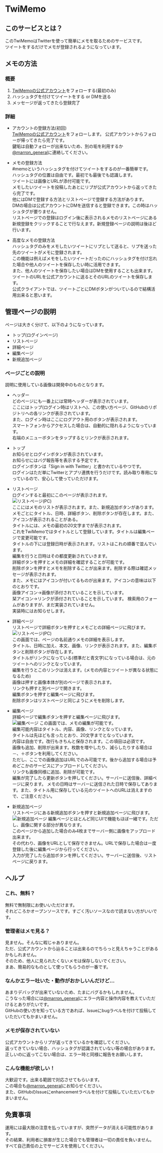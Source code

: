 # TwiMemo
## このサービスとは？
このTwiMemoはTwitterを使って簡単にメモを取るためのサービスです。  
ツイートをするだけでメモが登録されるようになっています。  

## メモの方法
### 概要
1. [TwiMemoの公式アカウント](https://twitter.com/twi_memo_)をフォローする(最初のみ)  
1. ハッシュタグを付けてツイートをする or DMを送る
1. メッセージが返ってきたら登録完了   

### 詳細
- アカウントの登録方法(初回)  
[TwiMemoの公式アカウント](https://twitter.com/twi_memo_)をフォローします。  
公式アカウントからフォローが帰ってきたら完了です。  
鍵垢は自動フォローが出来ないため、別の垢を利用するか[@marron_general](https://twitter.com/marron_general)に連絡してください。  

- メモの登録方法  
#memoというハッシュタグを付けてツイートをするのが一番簡単です。  
ハッシュタグの位置は自由です。最初でも最後でも認識します。  
ツイートには画像とURLが添付可能です。  
メモしたいツイートを投稿したあとにリプが公式アカウントから返ってきたら完了です。  
他にはDMで登録する方法とリストページで登録する方法があります。  
DMの場合は公式アカウントにDMを送信すると登録できます。この時はハッシュタグが要りません。  
リストページでの登録はログイン後に表示されるメモのリストページにある新規登録をクリックすることで行なえます。新規登録ページの説明は後ほど行います。  

- 高度なメモの登録方法  
ハッシュタグのみをメモしたいツイートにリプとして送ると、リプを送った先のツイートがメモに登録されます。  
この機能は例えばメモをしたいツイートだったのにハッシュタグを付け忘れた場合や他人のツイートを保存したい時に活用できます。  
また、他人のツイートを保存したい場合はDMを使用することも出来ます。  
ツイートのURLを公式アカウントに送るとそのURLのツイートを保存します。  
公式クライアントでは、ツイートごとにDMボタンがついているので結構活用出来ると思います。

## 管理ページの説明
ページは大きく分けて、以下のようになっています。
- トップ(ログインページ)  
- リストページ  
- 詳細ページ  
- 編集ページ
- 新規追加ページ  

### ページごとの説明  
説明に使用している画像は開発中のものとなります。  
- ヘッダー  
どのページにも一番上には常時ヘッダーが表示されています。  
ここにはトップ(ログイン時はリストへ)、この使い方ページ、GitHubのリポジトリへの各リンクが表示されています。  
また、ログイン時はここにログアウト用のボタンが表示されます。  
スマートフォンからアクセスした場合は、自動的に隠れるようになっています。  
右端のメニューボタンをタップするとリンクが表示されます。  

- トップ  
お知らせとログインボタンが表示されています。  
お知らせにはバグ報告等を表示する予定です。  
ログインボタンは「Sign in with Twitter」と書かれているやつです。  
ログインはただ単にTwitterとアプリ連携を行うだけです。読み取り専用になっているので、安心して使っていただけます。  

- リストページ  
ログインすると最初にこのページが表示されます。  
![リストページ(PC)](/static/images/list-pc.png)  
ここにはメモのリストが表示されます。また、新規追加ボタンがあります。  
メモごとにタイトル、日時、詳細ボタン、削除ボタンが存在します。また、アイコンが表示されることがある。  
タイトルには、メモの最初の20文字までが表示されます。  
これをTwiMemoではタイトルとして登録しています。タイトルは編集ページで変更可能です。   
タイトルの下には登録日時が表示されます。リストはこれの順番で並んでいます。  
編集を行うと日時はその都度更新されていきます。  
詳細ボタンを押すとメモの詳細を確認することが可能です。  
削除ボタンを押すとメモを削除することが出来ます。削除する際は確認メッセージが表示されます。  
また、メモにはアイコンが付いてるものが出来ます。アイコンの意味は以下のとおりです。  
画像アイコン→画像が添付されていることを示しています。  
栞アイコン→リンクが添付されていることを示しています。
検索用のフォームがありますが、まだ実装されていません。  
実装時にはお知らせします。  

- 詳細ページ  
リストページで詳細ボタンを押すとメモごとの詳細ページに飛びます。  
![リストページ(PC)](/static/images/detail.png)  
この画面では、ページの名前通りメモの詳細を表示します。  
タイトル、日時に加え、本文、画像、リンクが表示されます。また、編集ボタンと削除ボタンが存在します。  
タイトルがリンクになっている(標準だと青文字)になっている場合は、元のツイートへのリンクとなっています。  
編集を行うとこのリンクは消えます。(メモの内容とツイートが異なる状態になるため)  
画像は押すと画像本体が別のページで表示されます。  
リンクも押すと別ページで開きます。  
編集ボタンを押すと編集ページに飛びます。  
削除ボタンはリストページと同じようにメモを削除します。  

- 編集ページ  
詳細ページで編集ボタンを押すと編集ページに飛びます。  
![編集ページ](/static/images/edit.png) 
この画面では、メモの編集が可能です。  
編集可能内容はタイトル、内容、画像、リンクとなっています。  
タイトルは先ほども言ったとおり、20文字までとなっています。  
内容は自由です。改行もきちんと保存されます。この項目は必須です。  
画像も追加、削除が出来ます。枚数を増やしたり、減らしたりする場合は－、＋ボタンを利用してください。  
ただし、ここでの画像追加はURLでのみ可能です。後から追加する場合は予めどこかのサービスにアップロードしてください。  
リンクも画像同様に追加、削除が可能です。  
編集が完了したら更新ボタンを押してください。サーバーに送信後、詳細ページに戻ります。 
メモの日時はサーバーに送信された日時で保存してあります。また、タイトル用に保存している元のツイートへのURLは消えますので、ご注意ください。

- 新規追加ページ  
リストページにある新規追加ボタンを押すと新規追加ページに飛びます。  
![新規追加ページ](/static/images/new.png) 
編集ページとほとんど同じUIで機能もほぼ一緒です。ただし、画像に関する部分が異なります。  
このページから追加した場合のみ4枚までサーバー側に画像をアップロード出来ます。  
その代わり、画像をURLとして保存できません。URLで保存した場合は一度登録した後に編集ページから行ってください。  
入力が完了したら追加ボタンを押してください。サーバーに送信後、リストページに戻ります。

## ヘルプ  
### これ、無料？
無料で無制限にお使いいただけます。  
それどころかオープンソースです。すごく汚いソースなので読まない方がいいです。  

### 管理者はメモ見る？  
見ません。そんなに暇じゃありません。  
ただ、公式アカウントから辿ることは出来るのでちらっと見えちゃうことがあるかもしれません。  
そのため、他人に見られたくないメモは保存しないでください。  
まあ、簡易的なものとして使ってもらうのが一番です。

### なんかエラー吐いた・動作がおかしいんだけど...  
あまりデバッグが出来ていないため、たまにバグるかもしれません。  
こうなった場合には[@marron_general](https://twitter.com/marron_general)にエラー内容と操作内容を教えていただけるとありがたいです。  
GitHubの使い方を知っている方であれば、Issueにbugラベルを付けて投稿していただいてもかまいません。  

### メモが保存されていない  
公式アカウントからリプが返ってきているかを確認してください。  
返ってきていない場合、ハッシュタグが認識されていない等の場合があります。  
正しいのに返ってこない場合は、エラー時と同様に報告をお願いします。  

### こんな機能が欲しい！
大歓迎です。出来る範囲で対応させてもらいます。  
この場合も[@marron_general](https://twitter.com/marron_general)にお知らせください。  
また、GitHubのIssueにenhancementラベルを付けて投稿していただいてもかまいません。  

## 免責事項  
運用には最大限の注意を払っていますが、突然データが消える可能性があります。  
その結果、利用者に損害が生じた場合でも管理者は一切の責任を負いません。  
すべて自己責任の上でサービスを使用してください。